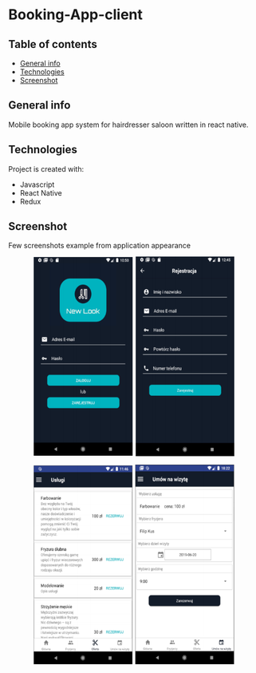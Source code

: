 # Booking-App-client

## Table of contents

- [General info](#general-info)
- [Technologies](#tenchnologies)
- [Screenshot](#screenshot)

## General info

Mobile booking app system for hairdresser saloon written in react native.

## Technologies

Project is created with:

- Javascript
- React Native
- Redux

## Screenshot
Few screenshots example from application appearance

<p align="center">
  <img src="screenshots/s1.png" width="200" height="400">
  <img src="screenshots/s2.png" width="200" height="400">
</p>
<p align="center">
  <img src="screenshots/s3.png" width="200" height="400">
  <img src="screenshots/s4.png" width="200" height="400">
</p>

